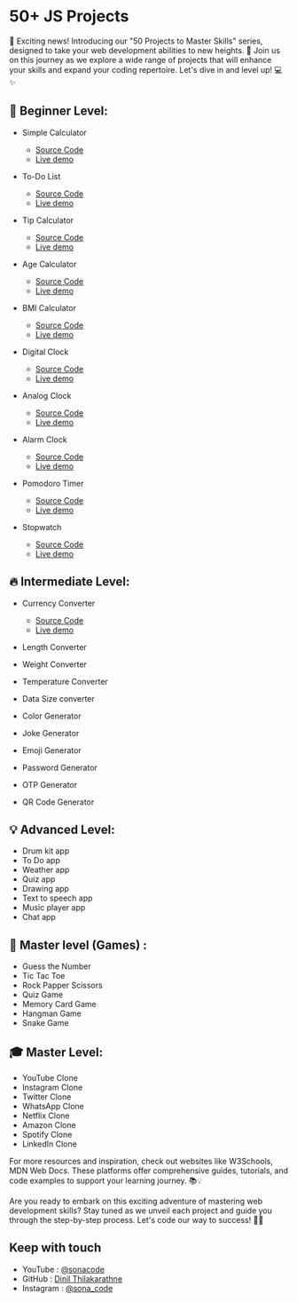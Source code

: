 # 50+ JS Projects 

📢 Exciting news! Introducing our "50 Projects to Master Skills" series, designed to take your web development abilities to new heights. 🌟 Join us on this journey as we explore a wide range of projects that will enhance your skills and expand your coding repertoire. Let's dive in and level up! 💻✨

## 🌱 Beginner Level:

- Simple Calculator
    - [Source Code](https://github.com/Dinil-Thilakarathne/50-js-projects/tree/main/simple%20calculator)
    - [Live demo](https://dinil-thilakarathne.github.io/50-js-projects/simple%20calculator/)
- To-Do List
    - [Source Code](https://github.com/Dinil-Thilakarathne/50-js-projects/tree/main/todo%20app)
    - [Live demo](https://dinil-thilakarathne.github.io/50-js-projects/todo%20app/)
- Tip Calculator
    - [Source Code](https://github.com/Dinil-Thilakarathne/50-js-projects/tree/main/tip%20calculator)
    - [Live demo](https://dinil-thilakarathne.github.io/50-js-projects/tip%20calculator/)
- Age Calculator
    - [Source Code](https://github.com/Dinil-Thilakarathne/50-js-projects/tree/main/age%20calculator)
    - [Live demo](https://dinil-thilakarathne.github.io/50-js-projects/age%20calculator/)
- BMI Calculator
    - [Source Code](https://github.com/Dinil-Thilakarathne/50-js-projects/tree/main/bmi%20calculator)
    - [Live demo](https://dinil-thilakarathne.github.io/50-js-projects/bmi%20calculator/)

- Digital Clock
    - [Source Code](https://github.com/Dinil-Thilakarathne/50-js-projects/tree/main/digital%20clock)
    - [Live demo](https://dinil-thilakarathne.github.io/50-js-projects/digital%20clock/)
- Analog Clock
    - [Source Code](https://github.com/Dinil-Thilakarathne/50-css-projects/tree/main/analog%20clock)
    - [Live demo](https://dinil-thilakarathne.github.io/50-css-projects/analog%20clock)
- Alarm Clock
    - [Source Code](https://github.com/Dinil-Thilakarathne/50-css-projects/tree/main/alarm%20clock)
    - [Live demo](https://dinil-thilakarathne.github.io/50-css-projects/alarm%20clock)
- Pomodoro Timer
    - [Source Code](https://github.com/Dinil-Thilakarathne/50-css-projects/tree/main/pomodoro%20timer)
    - [Live demo](https://dinil-thilakarathne.github.io/50-css-projects/pomodoro%20timer)
- Stopwatch
    - [Source Code](https://github.com/Dinil-Thilakarathne/50-css-projects/tree/main/stopwatch)
    - [Live demo](https://dinil-thilakarathne.github.io/50-css-projects/stopwatch)


## 🔥 Intermediate Level:

- Currency Converter
    - [Source Code](https://github.com/Dinil-Thilakarathne/50-css-projects/tree/main/currency%20converter)
    - [Live demo](https://dinil-thilakarathne.github.io/50-css-projects/currency%20converter)
- Length Converter
- Weight Converter
- Temperature Converter
- Data Size converter

- Color Generator
- Joke Generator
- Emoji Generator
- Password Generator
- OTP Generator
- QR Code Generator

## 💡 Advanced Level:

- Drum kit app
- To Do  app
- Weather  app
- Quiz app
- Drawing app
- Text to speech app
- Music player app
- Chat app

## 🚀 Master level (Games) :

- Guess the Number
- Tic Tac Toe
- Rock Papper Scissors
- Quiz Game
- Memory Card Game
- Hangman Game
- Snake Game


## 🎓 Master Level:

- YouTube Clone
- Instagram Clone
- Twitter Clone
- WhatsApp Clone
- Netflix Clone
- Amazon Clone
- Spotify Clone
- LinkedIn Clone

For more resources and inspiration, check out websites like W3Schools, MDN Web Docs. These platforms offer comprehensive guides, tutorials, and code examples to support your learning journey. 📚💡

Are you ready to embark on this exciting adventure of mastering web development skills? Stay tuned as we unveil each project and guide you through the step-by-step process. Let's code our way to success! 💪🌐

## Keep with touch

- YouTube : [@sonacode]("https://www.youtube.com/@sonacode/videos")
- GitHub : [Dinil Thilakarathne]("https://github.com/Dinil-Thilakarathne/")
- Instagram : [@sona_code]("https://www.instagram.com/sona_code/")